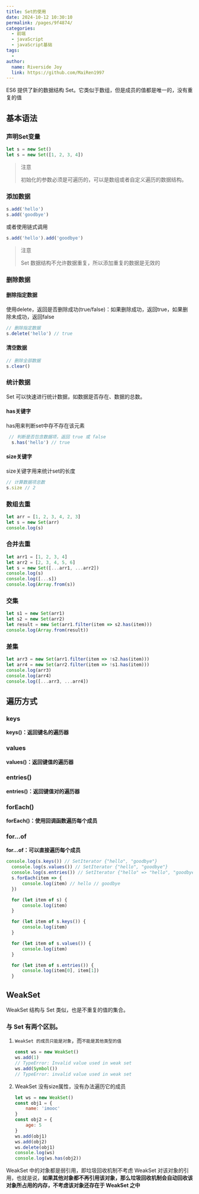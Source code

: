 ```yaml
---
title: Set的使用
date: 2024-10-12 10:30:10
permalink: /pages/9f4874/
categories:
  - 前端
  - javaScript
  - javaScript基础
tags:
  - 
author: 
  name: Riverside Joy
  link: https://github.com/MaiRen1997
---
```

ES6 提供了新的数据结构 Set。它类似于数组，但是成员的值都是唯一的，没有重复的值

## 基本语法

### 声明Set变量

```js
let s = new Set() 
let s = new Set([1, 2, 3, 4])
```

> 注意
>
> 初始化的参数必须是可遍历的，可以是数组或者自定义遍历的数据结构。

### 添加数据

```js
s.add('hello')
s.add('goodbye')
```

或者使用链式调用

```js
s.add('hello').add('goodbye')
```

> 注意
>
> Set 数据结构不允许数据重复，所以添加重复的数据是无效的

### 删除数据

#### 删除指定数据

使用delete，返回是否删除成功(true/false)：如果删除成功，返回true，如果删除未成功，返回false

```js
// 删除指定数据
s.delete('hello') // true
```

#### 清空数据

```js
// 删除全部数据
s.clear()
```

### 统计数据

Set 可以快速进行统计数据，如数据是否存在、数据的总数。

#### has关键字

has用来判断set中存不存在该元素

```js
 // 判断是否包含数据项，返回 true 或 false
  s.has('hello') // true
```

#### size关键字

size关键字用来统计set的长度

```js
// 计算数据项总数
s.size // 2
```

### 数组去重

```js
let arr = [1, 2, 3, 4, 2, 3]
let s = new Set(arr)
console.log(s)
```

### 合并去重

```js
let arr1 = [1, 2, 3, 4]
let arr2 = [2, 3, 4, 5, 6]
let s = new Set([...arr1, ...arr2])
console.log(s)
console.log([...s])
console.log(Array.from(s))
```

### 交集

```js
let s1 = new Set(arr1)
let s2 = new Set(arr2)
let result = new Set(arr1.filter(item => s2.has(item)))
console.log(Array.from(result))
```

### 差集

```js
let arr3 = new Set(arr1.filter(item => !s2.has(item)))
let arr4 = new Set(arr2.filter(item => !s1.has(item)))
console.log(arr3)
console.log(arr4)
console.log([...arr3, ...arr4])
```

## 遍历方式

### keys

**keys()：返回键名的遍历器**

### values

**values()：返回键值的遍历器**

### entries()

**entries()：返回键值对的遍历器**

### forEach()

**forEach()：使用回调函数遍历每个成员**

### for...of

**for...of：可以直接遍历每个成员**

```js
console.log(s.keys()) // SetIterator {"hello", "goodbye"}
  console.log(s.values()) // SetIterator {"hello", "goodbye"}
  console.log(s.entries()) // SetIterator {"hello" => "hello", "goodbye" => "goodbye"}
  s.forEach(item => {
      console.log(item) // hello // goodbye
  })

  for (let item of s) {
      console.log(item)
  }

  for (let item of s.keys()) {
      console.log(item)
  }

  for (let item of s.values()) {
      console.log(item)
  }

  for (let item of s.entries()) {
      console.log(item[0], item[1])
  }
```

## WeakSet

WeakSet 结构与 Set 类似，也是不重复的值的集合。

### 与 Set 有两个区别。

1. `WeakSet 的成员只能是对象`，而`不能是其他类型的值`

   ```js
   const ws = new WeakSet()
   ws.add(1)
   // TypeError: Invalid value used in weak set
   ws.add(Symbol())
   // TypeError: invalid value used in weak set
   ```

2. WeakSet 没有size属性，没有办法遍历它的成员

   ```js
   let ws = new WeakSet()
   const obj1 = {
       name: 'imooc'
   }
   const obj2 = {
       age: 5
   }
   ws.add(obj1)
   ws.add(obj2)
   ws.delete(obj1)
   console.log(ws)
   console.log(ws.has(obj2))
   ```

WeakSet 中的对象都是弱引用，即垃圾回收机制不考虑 WeakSet 对该对象的引用，也就是说，**如果其他对象都不再引用该对象，那么垃圾回收机制会自动回收该对象所占用的内存，不考虑该对象还存在于 WeakSet 之中**

# 